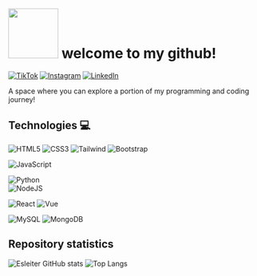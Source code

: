 # <img src="https://media.giphy.com/media/6ZSIyxazaqlCrCuRMB/giphy.gif" width="100"/> welcome to my github!

<!--![Banner](banner.png)-->

<!--[![YouTube](https://img.shields.io/badge/YouTube-%23FF0000.svg?style=for-the-badge&logo=YouTube&logoColor=white)](https://www.youtube.com/@minickname)-->

[![TikTok](https://img.shields.io/badge/TikTok-%23000000.svg?style=for-the-badge&logo=TikTok&logoColor=white)](https://www.tiktok.com/@xesleiter)
[![Instagram](https://img.shields.io/badge/Instagram-%23E4405F.svg?style=for-the-badge&logo=Instagram&logoColor=white)](https://www.instagram.com/xesleiter/)
[![LinkedIn](https://img.shields.io/badge/LinkedIn-0077B5?style=for-the-badge&logo=linkedin&logoColor=white)](https://www.linkedin.com/in/xesleiter/)

A space where you can explore a portion of my programming and coding journey!

## Technologies 💻

![HTML5](https://img.shields.io/badge/html5-%23E34F26.svg?style=for-the-badge&logo=html5&logoColor=white)
![CSS3](https://img.shields.io/badge/css3-%231572B6.svg?style=for-the-badge&logo=css3&logoColor=white)
![Tailwind](https://img.shields.io/badge/Tailwind_CSS-38B2AC?style=for-the-badge&logo=tailwind-css&logoColor=white)
![Bootstrap](https://img.shields.io/badge/Bootstrap-563D7C?style=for-the-badge&logo=bootstrap&logoColor=white)

![JavaScript](https://img.shields.io/badge/javascript-%23323330.svg?style=for-the-badge&logo=javascript&logoColor=%23F7DF1E)

<!--![PHP](https://img.shields.io/badge/PHP-777BB4?style=for-the-badge&logo=php&logoColor=white)-->

![Python](https://img.shields.io/badge/python-3670A0?style=for-the-badge&logo=python&logoColor=ffdd54)
<br>
![NodeJS](https://img.shields.io/badge/Node.js-43853D?style=for-the-badge&logo=node.js&logoColor=white)

![React](https://img.shields.io/badge/React-20232A?style=for-the-badge&logo=react&logoColor=61DAFB)
![Vue](https://img.shields.io/badge/Vue.js-35495E?style=for-the-badge&logo=vue.js&logoColor=4FC08D)

<!--![Java](https://img.shields.io/badge/java-%23ED8B00.svg?style=for-the-badge&logo=openjdk&logoColor=white)-->
<!--![Spring](https://img.shields.io/badge/spring-%236DB33F.svg?style=for-the-badge&logo=spring&logoColor=white)-->

![MySQL](https://img.shields.io/badge/mysql-%2300f.svg?style=for-the-badge&logo=mysql&logoColor=white)
![MongoDB](https://img.shields.io/badge/MongoDB-4EA94B?style=for-the-badge&logo=mongodb&logoColor=white)

## Repository statistics

![Esleiter GitHub stats](https://github-readme-stats.vercel.app/api?username=esleiter&show_icons=true&theme=dark) ![Top Langs](https://github-readme-stats.vercel.app/api/top-langs/?username=esleiter&layout=compact&theme=dark)
